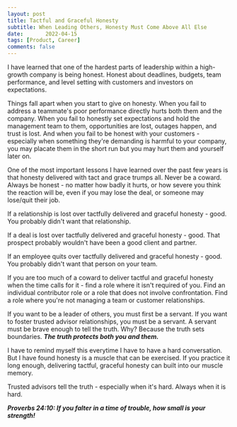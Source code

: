 ```yaml
---
layout: post
title: Tactful and Graceful Honesty
subtitle: When Leading Others, Honesty Must Come Above All Else
date:   	2022-04-15
tags: [Product, Career]
comments: false
---
```

I have learned that one of the hardest parts of leadership within a high-growth company is being honest. Honest about deadlines, budgets, team performance, and level setting with customers and investors on expectations.

Things fall apart when you start to give on honesty. When you fail to address a teammate's poor performance directly hurts both them and the company.  When you fail to honestly set expectations and hold the management team to them,  opportunities are lost, outages happen, and trust is lost.  And when you fail to be honest with your customers - especially when something they're demanding is harmful to your company, you may placate them in the short run but you may hurt them and yourself later on.

One of the most important lessons I have learned over the past few years is that honesty delivered with tact and grace trumps all. Never be a coward. Always be honest - no matter how badly it hurts, or how severe you think the reaction will be, even if you may lose the deal, or someone may lose/quit their job.

If a relationship is lost over tactfully delivered and graceful honesty - good. You probably didn't want that relationship.

If a deal is lost over tactfully delivered and graceful honesty - good. That prospect probably wouldn't have been a good client and partner.

If an employee quits over tactfully delivered and graceful honesty - good. You probably didn't want that person on your team.

If you are too much of a coward to deliver tactful and graceful honesty when the time calls for it - find a role where it isn't required of you. Find an individual contributor role or a role that does not involve confrontation. Find a role where you're not managing a team or customer relationships.

If you want to be a leader of others, you must first be a servant. If you want to foster trusted advisor relationships, you must be a servant.  A servant must be brave enough to tell the truth. Why? Because the truth sets boundaries. **_The truth protects both you and them._**

I have to remind myself this everytime I have to have a hard conversation. But I have found honesty is a muscle that can be exercised. If you practice it long enough, delivering tactful, graceful honesty can built into our muscle memory.

Trusted advisors tell the truth - especially when it's hard. Always when it is hard.

**_Proverbs 24:10: If you falter in a time of trouble, how small is your strength!_**
